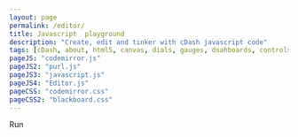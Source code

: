 ```yaml
---
layout: page
permalink: /editor/
title: Javascript  playground
description: "Create, edit and tinker with cDash javascript code"
tags: [cDash, about, html5, canvas, dials, gauges, dsahboards, controls, jQuery]
pageJS: "codemirror.js"
pageJS2: "purl.js" 
pageJS3: "javascript.js"
pageJS4: "Editor.js"
pageCSS: "codemirror.css"
pageCSS2: "blackboard.css"
---
```





<div id="editorDiv" >
<a  class="btn" id="runButton">Run</a>
<div>
<div id="codeDiv" style = "float: left;"></div>
<div id="canvasDiv" style = "float: left; margin-left: 20px">
	<canvas  width="200" height="200" id="canvas"> </canvas>
</div>
</div>
</div>
